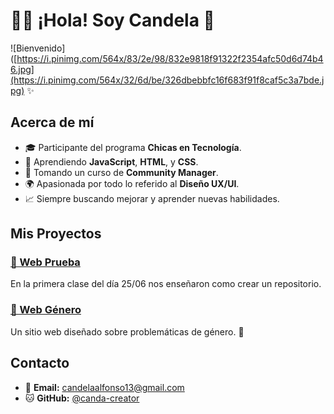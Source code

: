 # 👩‍💻 ¡Hola! Soy Candela 🌸

![Bienvenido]([https://i.pinimg.com/564x/83/2e/98/832e9818f91322f2354afc50d6d74b46.jpg](https://i.pinimg.com/564x/32/6d/be/326dbebbfc16f683f91f8caf5c3a7bde.jpg)
✨

## Acerca de mí

- 🎓 Participante del programa **Chicas en Tecnología**.
- 🔧 Aprendiendo **JavaScript**, **HTML**, y **CSS**.
- 📖 Tomando un curso de **Community Manager**.
- 🌍 Apasionada por todo lo referido al **Diseño UX/UI**.
- 📈 Siempre buscando mejorar y aprender nuevas habilidades.

## Mis Proyectos

### [🌸 Web Prueba](https://github.com/canda-creator/prueba-repo)
En la primera clase del día 25/06 nos enseñaron como crear un repositorio. 
### [🌸 Web Género](https://github.com/canda-creator/CET-genero)
Un sitio web diseñado sobre problemáticas de género. 🧡

## Contacto

- 📧 **Email:** [candelaalfonso13@gmail.com](candelaalfonso13@gmail.com)
- 🐱 **GitHub:** [@canda-creator](https://github.com/canda-creator)
